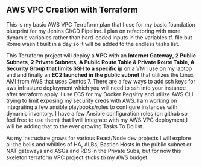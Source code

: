 ## AWS VPC Creation with Terraform

This is my basic AWS VPC Terraform plan that I use for my basic foundation blueprint for my Jenins CI/CD Pipeline. I plan on refactoring with more dynamic variables rather than hard-coded inputs in the variables.tf. file but Rome wasn't built in a day so it will be added to the endless tasks list.

This Terraform project will deploy a **VPC** with an **Internet Gateway**, **2 Public Subnets**, **2 Private Subnets**, **A Public Route Table & Private Route Table, A Security Group that limits SSH to a specific ip** on a VM I use on my laptop and and finally an **EC2 launched in the public subnet** that utilizes the Linux AMI from AWS that uses Centos 7. There are a few ways to add ssh keys for aws infrasture deployment which you will need to ssh into your instance after terraform apply. 
I use ECS for my Docker Regsitry and utilize AWS CLI trying to limit exposing my security creds with AWS. I am working on integrating a few ansible playbooks/roles to configure instances with dynamic inventory. I have a few Ansible configuration roles (on github so feel free to use them) that I will integrate with my AWS VPC deployment,I will be adding that to the ever growing Tasks To Do list.

As my instructure grows for various React/Node dev projects I will explore all the bells and whiltles of HA, ALBs, Bastion Hosts in the public subnet or NAT gateways and ASGs and RDS in the Private Subs, but for now this skeleton terraform VPC project sticks to my AWS budget.
